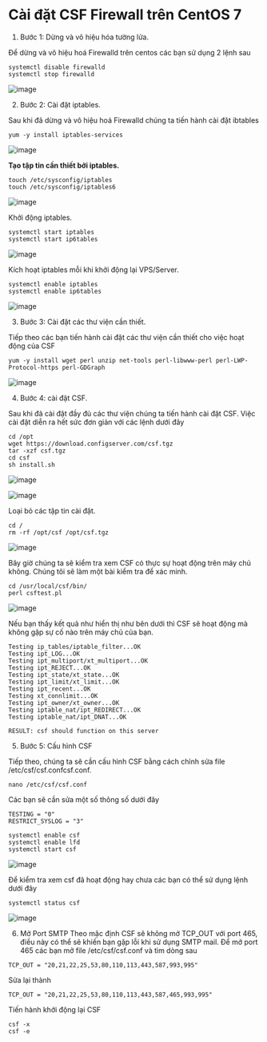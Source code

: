 # Cài đặt CSF Firewall trên CentOS 7

1. Bước 1: Dừng và vô hiệu hóa tường lửa.

Để dừng và vô hiệu hoá Firewalld trên centos các bạn sử dụng 2 lệnh sau

```
systemctl disable firewalld 
systemctl stop firewalld
```

![image](https://user-images.githubusercontent.com/62273292/166622653-2a0ecff4-53b9-4927-a7b1-9e382a22119c.png)


2. Bước 2: Cài đặt iptables.

Sau khi đã dừng và vô hiệu hoá Firewalld chúng ta tiến hành cài đặt ibtables

`yum -y install iptables-services`

![image](https://user-images.githubusercontent.com/62273292/166622742-6ce1d74b-a42c-4493-9a77-73efc0b7e350.png)

**Tạo tập tin cần thiết bởi iptables.**

```
touch /etc/sysconfig/iptables 
touch /etc/sysconfig/iptables6
```

![image](https://user-images.githubusercontent.com/62273292/166622803-986e78ca-672b-4b8c-b462-737f10cbf2c9.png)

Khởi động iptables.

```
systemctl start iptables 
systemctl start ip6tables
```

![image](https://user-images.githubusercontent.com/62273292/166623068-25d9925c-774f-4a7c-998e-0da6461745bd.png)


Kích hoạt iptables mỗi khi khởi động lại VPS/Server.

```
systemctl enable iptables 
systemctl enable ip6tables
```

![image](https://user-images.githubusercontent.com/62273292/166623102-d380611c-d6e2-490e-b957-9141191341e7.png)


3. Bước 3: Cài đặt các thư viện cần thiết.

Tiếp theo các bạn tiến hành cài đặt các thư viện cần thiết cho việc hoạt động của CSF

`yum -y install wget perl unzip net-tools perl-libwww-perl perl-LWP-Protocol-https perl-GDGraph`

![image](https://user-images.githubusercontent.com/62273292/166623155-84b7964a-7c70-446f-91f7-76af86aeddf3.png)


4. Bước 4:  cài đặt CSF.

Sau khi đã cài đặt đầy đủ các thư viện chúng ta tiến hành cài đặt CSF. Việc cài đặt diễn ra hết sức đơn giản với các lệnh dưới đây

```
cd /opt
wget https://download.configserver.com/csf.tgz 
tar -xzf csf.tgz 
cd csf 
sh install.sh
```

![image](https://user-images.githubusercontent.com/62273292/166623529-ac957022-2053-4bdc-a8f6-8708043d61ad.png)

![image](https://user-images.githubusercontent.com/62273292/166623613-4ce4a77d-5049-4d57-8e1c-e6b32bab4794.png)


Loại bỏ các tập tin cài đặt.

```
cd /
rm -rf /opt/csf /opt/csf.tgz
```
![image](https://user-images.githubusercontent.com/62273292/166623723-a985c1da-6413-4160-b8dd-01ce3a0995f9.png)


Bây giờ chúng ta sẽ kiểm tra xem CSF có thực sự hoạt động trên máy chủ không. Chúng tôi sẽ làm một bài kiểm tra để xác minh.

```
cd /usr/local/csf/bin/
perl csftest.pl
```

![image](https://user-images.githubusercontent.com/62273292/166623803-9a1a70a4-d6a2-4fcb-b3d2-422f852e4e55.png)


Nếu bạn thấy kết quả như hiển thị như bên dưới thì CSF sẽ hoạt động mà không gặp sự cố nào trên máy chủ của bạn.

```
Testing ip_tables/iptable_filter...OK
Testing ipt_LOG...OK
Testing ipt_multiport/xt_multiport...OK
Testing ipt_REJECT...OK
Testing ipt_state/xt_state...OK
Testing ipt_limit/xt_limit...OK
Testing ipt_recent...OK
Testing xt_connlimit...OK
Testing ipt_owner/xt_owner...OK
Testing iptable_nat/ipt_REDIRECT...OK
Testing iptable_nat/ipt_DNAT...OK

RESULT: csf should function on this server
```

5. Bước 5: Cấu hình CSF

Tiếp theo, chúng ta sẽ cần cấu hình CSF bằng cách chỉnh sửa file /etc/csf/csf.confcsf.conf.

`nano /etc/csf/csf.conf`


Các bạn sẽ cần sửa một số thông số dưới đây

```
TESTING = "0"
RESTRICT_SYSLOG = "3"
```


```
systemctl enable csf
systemctl enable lfd
systemctl start csf
```

![image](https://user-images.githubusercontent.com/62273292/166624865-70bb2107-0df6-4d33-a2a9-b631e89398fb.png)


Để kiểm tra xem csf đã hoạt động hay chưa các bạn có thể sử dụng lệnh dưới đây

`systemctl status csf`

![image](https://user-images.githubusercontent.com/62273292/166625278-567be6c0-4ae9-47b7-b3bc-83b7f6f7da70.png)


6. Mở Port SMTP
Theo mặc định CSF sẽ không mở TCP_OUT với port 465, điều này có thể sẽ khiến bạn gặp lỗi khi sử dụng SMTP mail. Để mở port 465 các bạn mở file /etc/csf/csf.conf và tìm dòng sau

`TCP_OUT = "20,21,22,25,53,80,110,113,443,587,993,995"`

Sửa lại thành

`TCP_OUT = "20,21,22,25,53,80,110,113,443,587,465,993,995"`

Tiến hành khởi động lại CSF

```
csf -x
csf -e
```











